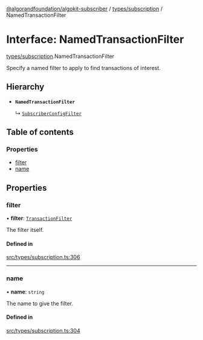 [@algorandfoundation/algokit-subscriber](../README.md) / [types/subscription](../modules/types_subscription.md) / NamedTransactionFilter

# Interface: NamedTransactionFilter

[types/subscription](../modules/types_subscription.md).NamedTransactionFilter

Specify a named filter to apply to find transactions of interest.

## Hierarchy

- **`NamedTransactionFilter`**

  ↳ [`SubscriberConfigFilter`](types_subscription.SubscriberConfigFilter.md)

## Table of contents

### Properties

- [filter](types_subscription.NamedTransactionFilter.md#filter)
- [name](types_subscription.NamedTransactionFilter.md#name)

## Properties

### filter

• **filter**: [`TransactionFilter`](types_subscription.TransactionFilter.md)

The filter itself.

#### Defined in

[src/types/subscription.ts:306](https://github.com/algorandfoundation/algokit-subscriber-ts/blob/main/src/types/subscription.ts#L306)

---

### name

• **name**: `string`

The name to give the filter.

#### Defined in

[src/types/subscription.ts:304](https://github.com/algorandfoundation/algokit-subscriber-ts/blob/main/src/types/subscription.ts#L304)
